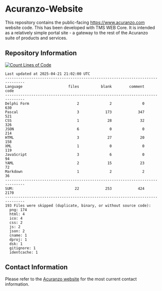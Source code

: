 # Acuranzo-Website
This repository contains the public-facing https://www.acuranzo.com website code. This has been developed with TMS WEB Core. It is intended as a relatively simple portal site - a gateway to the rest of the Acuranzo suite of products and services. 

## Repository Information
[![Count Lines of Code](https://github.com/lanboss-ltd/Acuranzo-Website/actions/workflows/main.yml/badge.svg)](https://github.com/lanboss-ltd/Acuranzo-Website/actions/workflows/main.yml)
<!--CLOC-START -->
```
Last updated at 2025-04-21 21:02:00 UTC
-------------------------------------------------------------------------------
Language                     files          blank        comment           code
-------------------------------------------------------------------------------
Delphi Form                      2              2              0            630
Pascal                           3            173            347            521
CSS                              1             28             32            326
JSON                             6              0              0            214
HTML                             3             27             20            158
XML                              1              0              0            119
JavaScript                       3              6              0             94
YAML                             2             15             23             72
Markdown                         1              2              2             36
-------------------------------------------------------------------------------
SUM:                            22            253            424           2170
-------------------------------------------------------------------------------
193 Files were skipped (duplicate, binary, or without source code):
  png: 174
  html: 4
  ico: 4
  css: 2
  js: 2
  json: 2
  cname: 1
  dproj: 1
  dsk: 1
  gitignore: 1
  identcache: 1
```
<!--CLOC-END-->

## Contact Information
Please refer to the [Acuranzo website](https://www.acuranzo.com) for the most current contact information.
